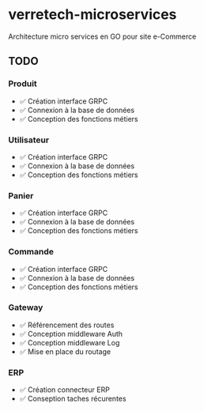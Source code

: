# verretech-microservices
Architecture micro services en GO pour site e-Commerce

## TODO
### Produit
* ✅ Création interface GRPC
* ✅ Connexion à la base de données
* ✅ Conception des fonctions métiers
### Utilisateur
* ✅ Création interface GRPC
* ✅ Connexion à la base de données
* ✅ Conception des fonctions métiers
### Panier
* ✅ Création interface GRPC
* ✅ Connexion à la base de données
* ✅ Conception des fonctions métiers
### Commande
* ✅ Création interface GRPC
* ✅ Connexion à la base de données
* ✅ Conception des fonctions métiers
### Gateway
* ✅ Référencement des routes
* ✅ Conception middleware Auth
* ✅ Conception middleware Log
* ✅ Mise en place du routage
### ERP
* ✅ Création connecteur ERP
* ✅ Conseption taches récurentes
